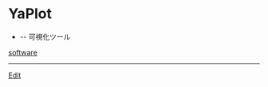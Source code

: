 # YaPlot


* [](https://github.com/vitroid/YaPlot) -- 可視化ツール

[software](software.md)





----
[Edit](https://github.com/vitroid/vitroid.github.io/edit/master/MD/YaPlot.md)
